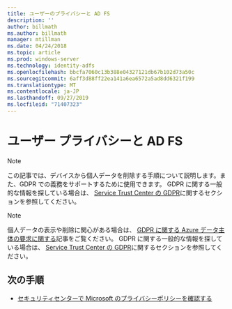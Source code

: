 ```yaml
---
title: ユーザーのプライバシーと AD FS
description: ''
author: billmath
ms.author: billmath
manager: mtillman
ms.date: 04/24/2018
ms.topic: article
ms.prod: windows-server
ms.technology: identity-adfs
ms.openlocfilehash: bbcfa7060c13b388e04327121db67b102d73a50c
ms.sourcegitcommit: 6aff3d88ff22ea141a6ea6572a5ad8dd6321f199
ms.translationtype: MT
ms.contentlocale: ja-JP
ms.lasthandoff: 09/27/2019
ms.locfileid: "71407323"
---
```

# <a name="user-privacy-and-ad-fs"></a>ユーザー プライバシーと AD FS



>[!Note] 
> この記事では、デバイスから個人データを削除する手順について説明します。また、GDPR での義務をサポートするために使用できます。 GDPR に関する一般的な情報を探している場合は、 [Service Trust Center の GDPR](https://www.microsoft.com/en-us/TrustCenter/Privacy/gdpr/default.aspx)に関するセクションを参照してください。

>[!Note] 
>個人データの表示や削除に関心がある場合は、 [GDPR に関する Azure データ主体の要求に関する](https://docs.microsoft.com/microsoft-365/compliance/gdpr-dsr-azure)記事をご覧ください。 GDPR に関する一般的な情報を探している場合は、 [Service Trust Center の GDPR](https://www.microsoft.com/en-us/TrustCenter/Privacy/gdpr/default.aspx)に関するセクションを参照してください。

## <a name="next-steps"></a>次の手順
* [セキュリティセンターで Microsoft のプライバシーポリシーを確認する](https://www.microsoft.com/trustcenter)

 